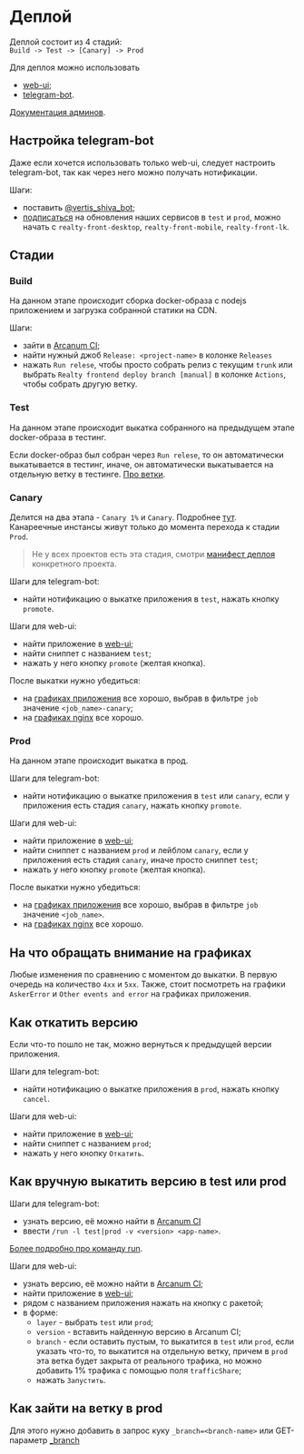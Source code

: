# Деплой

Деплой состоит из 4 стадий:<br>
`Build -> Test -> [Canary] -> Prod`

Для деплоя можно использовать
- [web-ui](https://admin.vertis.yandex-team.ru/services);
- [telegram-bot](https://wiki.yandex-team.ru/vertis-admin/deploy/bot/).

[Документация админов](https://wiki.yandex-team.ru/vertis-admin/deploy/).

## Настройка telegram-bot

Даже если хочется использовать только web-ui, следует настроить telegram-bot, так как через него можно получать нотификации.

Шаги:
- поставить [@vertis_shiva_bot](https://t.me/vertis_shiva_bot);
- [подписаться](https://wiki.yandex-team.ru/vertis-admin/deploy/bot/#m-/sub) на обновления наших сервисов в `test` и `prod`, можно начать с `realty-front-desktop`, `realty-front-mobile`, `realty-front-lk`.

## Стадии

### Build

На данном этапе происходит сборка docker-образа с nodejs приложением и загрузка собранной статики на CDN.

Шаги:
- зайти в [Arcanum CI](https://a.yandex-team.ru/projects/realty/ci/);
- найти нужный джоб `Release: <project-name>` в колонке `Releases`
- нажать `Run relese`, чтобы просто собрать релиз с текущим `trunk`
или выбрать `Realty frontend deploy branch [manual]` в колонке `Actions`, чтобы собрать другую ветку.

### Test

На данном этапе происходит выкатка собранного на предыдущем этапе docker-образа в тестинг.

Если docker-образ был собран через `Run relese`, то он автоматически выкатывается в тестинг,
иначе, он автоматически выкатывается на отдельную ветку в тестинге. [Про ветки](https://docs.yandex-team.ru/classifieds-infra/deploy/specification/branch).

### Canary

Делится на два этапа - `Canary 1%` и `Canary`. Подробнее [тут](https://docs.yandex-team.ru/classifieds-infra/deploy/specification/canary).<br>
Канареечные инстансы живут только до момента перехода к стадии `Prod`.<br>

> Не у всех проектов есть эта стадия, смотри [манифест деплоя](https://docs.yandex-team.ru/classifieds-infra/service-preparation/manifest) конкретного проекта.

Шаги для telegram-bot:
- найти нотификацию о выкатке приложения в `test`, нажать кнопку `promote`.

Шаги для web-ui:
- найти приложение в [web-ui](https://admin.vertis.yandex-team.ru/services);
- найти сниппет с названием `test`;
- нажать у него кнопку `promote` (желтая кнопка).

После выкатки нужно убедиться:
- на [графиках приложения](https://grafana.vertis.yandex-team.ru/d/yQvo5o6iz/realty-nodejs-frontends?orgId=1&refresh=5s)
все хорошо, выбрав в фильтре `job` значение `<job_name>-canary`;
- на [графиках nginx](https://grafana.vertis.yandex-team.ru/d/0EUnD67Zk/realty-codes-new?orgId=1&refresh=5s) все хорошо.

### Prod

На данном этапе происходит выкатка в прод.

Шаги для telegram-bot:
- найти нотификацию о выкатке приложения в `test` или `canary`, если у приложения есть стадия `canary`, нажать кнопку `promote`.

Шаги для web-ui:
- найти приложение в [web-ui](https://admin.vertis.yandex-team.ru/services);
- найти сниппет с названием `prod` и лейблом `canary`, если у приложения есть стадия `canary`, иначе просто сниппет `test`;
- нажать у него кнопку `promote` (желтая кнопка).

После выкатки нужно убедиться:
- на [графиках приложения](https://grafana.vertis.yandex-team.ru/d/yQvo5o6iz/realty-nodejs-frontends?orgId=1&refresh=5s)
все хорошо, выбрав в фильтре `job` значение `<job_name>`.
- на [графиках nginx](https://grafana.vertis.yandex-team.ru/d/0EUnD67Zk/realty-codes-new?orgId=1&refresh=5s) все хорошо.

## На что обращать внимание на графиках

Любые изменения по сравнению с моментом до выкатки. В первую очередь на количество `4хх` и `5хх`.
Также, стоит посмотреть на графики `AskerError` и `Other events and error` на графиках приложения.

## Как откатить версию

Если что-то пошло не так, можно вернуться к предыдущей версии приложения.

Шаги для telegram-bot:
- найти нотификацию о выкатке приложения в `prod`, нажать кнопку `cancel`.

Шаги для web-ui:
- найти приложение в [web-ui](https://admin.vertis.yandex-team.ru/services);
- найти сниппет с названием `prod`;
- нажать у него кнопку `Откатить`.

## Как вручную выкатить версию в test или prod

Шаги для telegram-bot:
- узнать версию, её можно найти в [Arcanum CI](https://a.yandex-team.ru/projects/realty/ci/)
- ввести `/run -l test|prod -v <version> <app-name>`.

[Более подробно про команду run](https://docs.yandex-team.ru/classifieds-infra/deploy/integration/telegram-bot).

Шаги для web-ui:
- узнать версию, её можно найти в [Arcanum CI](https://a.yandex-team.ru/projects/realty/ci/);
- найти приложение в [web-ui](https://admin.vertis.yandex-team.ru/services);
- рядом с названием приложения нажать на кнопку с ракетой;
- в форме:
    - `layer` - выбрать `test` или `prod`;
    - `version` - вставить найденную версию в Arcanum CI;
    - `branch` - если оставить пустым, то выкатится в `test` или `prod`, если указать что-то, то выкатится на отдельную ветку, причем в `prod` эта ветка будет закрыта от реального трафика, но можно добавить 1% трафика с помощью поля `trafficShare`;
    - нажать `Запустить`.

## Как зайти на ветку в prod

Для этого нужно добавить в запрос куку `_branch=<branch-name>` или GET-параметр [_branch](./secret-pages-and-params.md#_branchbranch_name) 
